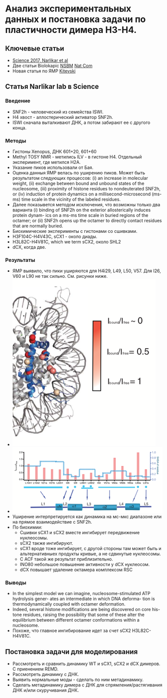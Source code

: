 # Анализ экспериментальных данных и постановка задачи по пластичности димера H3-H4.

## Ключевые статьи
- [Science 2017, Narlikar et al](https://www.zotero.org/groups/2305375/intbio/items/collectionKey/3I9NMZSM/itemKey/AWKS4E5R)
- Две статьи Biolokapic [NSBM](https://www.zotero.org/groups/2305375/intbio/items/collectionKey/3I9NMZSM/itemKey/MUUI57W3) [Nat Com](https://www.zotero.org/groups/2305375/intbio/items/collectionKey/3I9NMZSM/itemKey/AR2H38EW)
- Новая статья по ЯМР [Kitevski](https://www.zotero.org/groups/2305375/intbio/items/collectionKey/3I9NMZSM/itemKey/5W3BCWYN)


## Статья Narlikar lab в Science
### Введение
- SNF2h - человеческий из семейства ISWI.
- H4 хвост - аллостерический активатор SNF2h.
- ISWI сначала выталкивают ДНК, а потом забирают ее с другого конца.
### Методы
- Гистоны Xenopus, ДНК 601+20, 601+60
- Methyl TOSY NMR -  метились ILV - в гистоне H4. Отдельный эксперимент, где метился H2A.
- Указание пиков использовали от Бая.
- Оценка данныя ЯМР велась по уширению пиков. Может быть результатом следующих процессов: (i) an increase in molecular weight, (ii) exchange between bound and unbound states of the nucleosome, (iii) proximity of histone residues to nondeuterated SNF2h, or (iv) induction of protein dynamics on a millisecond-microsecond (ms-ms) time scale in the vicinity of the labeled residues.
- Далее показывется методом исключения, что возможны только два варианта (i) binding of SNF2h on the exterior allosterically induces protein dynam- ics on a ms-ms time scale in buried regions of the octamer; or (ii) SNF2h opens up the octamer to directly contact residues that are normally buried.
- Биохимические эксперименты с гистонами со сшивками.
- H3F104C-H4V43C, sCX1 - около диады.
- H3L82C-H4V81C, which we term sCX2, около SHL2
- dCX, когда две.

### Результаты
- ЯМР выявило, что пики уширяются для H4i29, L49, L50, V57. Для I26, V60 и L90 не так сильно. См. рисунки ниже.
- ![ямр1](figs/Science_2017_fig1b.png)
- ![ямр2](figs/Science_2017_fig1b2.png)
- Уширение интерпретируется как динамика на мс-мкс диапазоне или на прямое взаимодействие с SNF2h.
- По биохимии:
  - Сшивки sCX1 и sCX2 вместе ингибирует передвижение нуклеосомы.
  - sCX2 также ингибируют.
  - sCX1 вроде тоже ингибирует, с другой стороны там может быть и альтернативныех продукты кривые, а не сдвинутые нуклеосомы.
  - С ACF такой же результат приблизительно.
  - INO80 небольшое повышение активности у dCX нуклеосом.
  - dCX повышает удаление октамера комплексом RSC 


### Выводы
- In the simplest model we can imagine, nucleosome-stimulated ATP hydrolysis gener- ates an intermediate in which DNA deforma- tion is thermodynamically coupled with octamer deformation.
- Indeed, several histone modifications are being discovered on core his- tone residues, raising the possibility that some of these alter the equilibrium between different octamer conformations within a nucleosome.
- Похоже, что главное ингибирование идет за счет sCX2 H3L82C-H4V81C.


## Постановка задачи для моделирования
- Рассмотреть и сравнить динамику WT и sCX1, sCX2 и dCX димеров. С приенением REMD.
- Рассмотреть динамику с ДНК.
- Выявить нормальные моды - сделать по ним метадинамику.
- Сделать метадинамику димера с ДНК для спрямления/растягивания ДНК и/или скуручивания ДНК.
